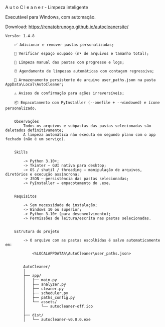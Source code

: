 A u t o C l e a n e r  -  Limpeza inteligente

Executável para Windows, com automação.


Download: https://renatobrunogo.github.io/autocleanersite/


    Versão: 1.4.8

        ✅ Adicionar e remover pastas personalizadas;

        🔎 Verificar espaço ocupado (nº de arquivos e tamanho total);

        🧹 Limpeza manual das pastas com progresso e logs;

        ⏰ Agendamento de limpezas automáticas com contagem regressiva;

        📁 Armazenamento persistente de arquivo user_paths.json na pasta AppData\Local\AutoCleaner;

        ⚠️ Avisos de confirmação para ações irreversíveis;

        📦 Empacotamento com PyInstaller (--onefile + --windowed) e ícone personalizado.

        
        Observações
            Todos os arquivos e subpastas das pastas selecionadas são deletados definitivamente;
            A limpeza automática não executa em segundo plano com o app fechado (não é um serviço).


        Skills

            -> Python 3.10+;
            -> Tkinter – GUI nativa para desktop;
            -> OS / shutil / threading – manipulação de arquivos, diretórios e execução assíncrona;
            -> JSON – persistência das pastas selecionadas;
            -> PyInstaller – empacotamento do .exe.

        
        Requisitos

            -> Sem necessidade de instalação;
            -> Windows 10 ou superior;
            -> Python 3.10+ (para desenvolvimento);
            -> Permissões de leitura/escrita nas pastas selecionadas.


        Estrutura do projeto

            -> O arquivo com as pastas escolhidas é salvo automaticamente em:
            
                <%LOCALAPPDATA%\AutoCleaner\user_paths.json>


            AutoCleaner/
            │
            ├── app/
            │   ├── main.py
            │   ├── analyzer.py
            │   ├── cleaner.py
            │   ├── scheduler.py
            │   ├── paths_config.py
            │   └── assets/
            │       └── autocleaner-off.ico
            │
            ├── dist/
            │   └── autocleaner-v0.0.0.exe
